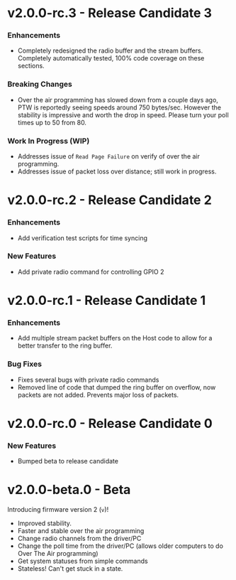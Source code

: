 # v2.0.0-rc.3 - Release Candidate 3

### Enhancements

* Completely redesigned the radio buffer and the stream buffers. Completely automatically tested, 100% code coverage on these sections.

### Breaking Changes

* Over the air programming has slowed down from a couple days ago, PTW is reportedly seeing speeds around 750 bytes/sec. However the stability is impressive and worth the drop in speed. Please turn your poll times up to 50 from 80.

### Work In Progress (WIP)

* Addresses issue of `Read Page Failure` on verify of over the air programming.
* Addresses issue of packet loss over distance; still work in progress.


# v2.0.0-rc.2 - Release Candidate 2

### Enhancements

* Add verification test scripts for time syncing

### New Features

* Add private radio command for controlling GPIO 2

# v2.0.0-rc.1 - Release Candidate 1

### Enhancements

* Add multiple stream packet buffers on the Host code to allow for a better transfer to the ring buffer.

### Bug Fixes

* Fixes several bugs with private radio commands
* Removed line of code that dumped the ring buffer on overflow, now packets are not added. Prevents major loss of packets.

# v2.0.0-rc.0 - Release Candidate 0

### New Features
* Bumped beta to release candidate

# v2.0.0-beta.0 - Beta

Introducing firmware version 2 (`v`)!

* Improved stability.
* Faster and stable over the air programming
* Change radio channels from the driver/PC
* Change the poll time from the driver/PC (allows older computers to do Over The Air programming)
* Get system statuses from simple commands
* Stateless! Can't get stuck in a state.
